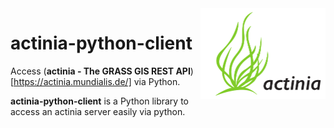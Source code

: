 <!-- ![actinia logo](actinia_logo.png =500x500) -->
<img src="actinia_logo.png" width="200" align="right">

# actinia-python-client

Access (**actinia - The GRASS GIS REST API**)[https://actinia.mundialis.de/] via Python.

**actinia-python-client** is a Python library to access an actinia server easily via python.
